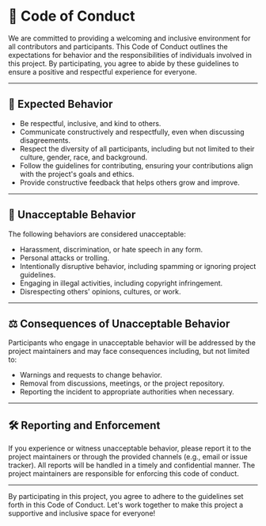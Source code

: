 # 📜 Code of Conduct

We are committed to providing a welcoming and inclusive environment for all contributors and participants. This Code of Conduct outlines the expectations for behavior and the responsibilities of individuals involved in this project. By participating, you agree to abide by these guidelines to ensure a positive and respectful experience for everyone.

---

## 🤝 Expected Behavior

- Be respectful, inclusive, and kind to others.
- Communicate constructively and respectfully, even when discussing disagreements.
- Respect the diversity of all participants, including but not limited to their culture, gender, race, and background.
- Follow the guidelines for contributing, ensuring your contributions align with the project's goals and ethics.
- Provide constructive feedback that helps others grow and improve.

---

## 🚫 Unacceptable Behavior

The following behaviors are considered unacceptable:

- Harassment, discrimination, or hate speech in any form.
- Personal attacks or trolling.
- Intentionally disruptive behavior, including spamming or ignoring project guidelines.
- Engaging in illegal activities, including copyright infringement.
- Disrespecting others' opinions, cultures, or work.

---

## ⚖️ Consequences of Unacceptable Behavior

Participants who engage in unacceptable behavior will be addressed by the project maintainers and may face consequences including, but not limited to:

- Warnings and requests to change behavior.
- Removal from discussions, meetings, or the project repository.
- Reporting the incident to appropriate authorities when necessary.

---

## 🛠 Reporting and Enforcement

If you experience or witness unacceptable behavior, please report it to the project maintainers or through the provided channels (e.g., email or issue tracker). All reports will be handled in a timely and confidential manner. The project maintainers are responsible for enforcing this code of conduct.

---

By participating in this project, you agree to adhere to the guidelines set forth in this Code of Conduct. Let's work together to make this project a supportive and inclusive space for everyone!
